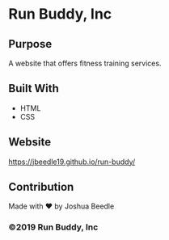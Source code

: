 # Run Buddy, Inc

## Purpose
A website that offers fitness training services.

## Built With
* HTML
* CSS

## Website
https://jbeedle19.github.io/run-buddy/

## Contribution
Made with ❤️ by Joshua Beedle

### ©2019 Run Buddy, Inc
